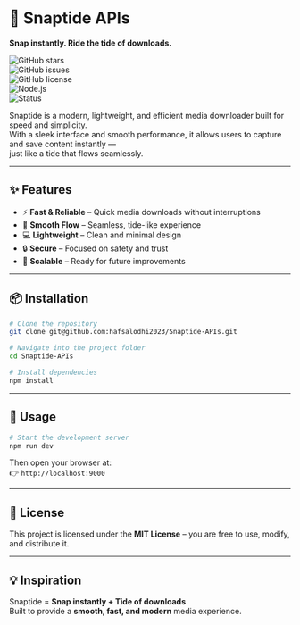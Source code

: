 # 🌊 Snaptide APIs

**Snap instantly. Ride the tide of downloads.**

![GitHub stars](https://img.shields.io/github/stars/hafsalodhi2023/Snaptide-APIs?style=flat&logo=github)  
![GitHub issues](https://img.shields.io/github/issues/hafsalodhi2023/Snaptide-APIs)  
![GitHub license](https://img.shields.io/github/license/hafsalodhi2023/Snaptide-APIs)  
![Node.js](https://img.shields.io/badge/Node.js-22.19.0-green?logo=node.js)  
![Status](https://img.shields.io/badge/status-active-success)

Snaptide is a modern, lightweight, and efficient media downloader built for speed and simplicity.  
With a sleek interface and smooth performance, it allows users to capture and save content instantly —  
just like a tide that flows seamlessly.

---

## ✨ Features

- ⚡ **Fast & Reliable** – Quick media downloads without interruptions
- 🌊 **Smooth Flow** – Seamless, tide-like experience
- 💻 **Lightweight** – Clean and minimal design
- 🔒 **Secure** – Focused on safety and trust
- 🚀 **Scalable** – Ready for future improvements

---

## 📦 Installation

```bash
# Clone the repository
git clone git@github.com:hafsalodhi2023/Snaptide-APIs.git

# Navigate into the project folder
cd Snaptide-APIs

# Install dependencies
npm install
```

---

## 🚀 Usage

```bash
# Start the development server
npm run dev
```

Then open your browser at:  
👉 `http://localhost:9000`

---

## 📜 License

This project is licensed under the **MIT License** – you are free to use, modify, and distribute it.

---

## 💡 Inspiration

Snaptide = **Snap instantly + Tide of downloads**  
Built to provide a **smooth, fast, and modern** media experience.

